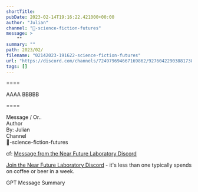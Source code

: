 ```yaml
---
shortTitle: 
pubDate: 2023-02-14T19:16:22.421000+00:00
author: "Julian"
channel: "🥼-science-fiction-futures"
message: >
    ""
summary: ""
path: 2023/02/
filename: "02142023-191622-science-fiction-futures"
url: "https://discord.com/channels/724979694667169862/927604229038817380/1075133420335808512"
tags: []
---
```

====

AAAA  BBBBB

====
<div class="metadata-title-header pt-3 pb-3 pl-2">Message / Or..</div>    
<div class="human-content-container">  







</div>

<div class="bg-blue-300 p-4 rounded-md mb-4">



</div>

<div class="metadata-title-header pt-3 pb-3 pl-2">Author</div>    
<div class="bg-gray-200 p-4 rounded-md mb-4">   
By: Julian
</div>

<div class="metadata-title-header pt-3 pb-3 pl-2">Channel</div>    
<div class="bg-gray-200 p-4 rounded-md mb-4">   
🥼-science-fiction-futures</span>
</div>

cf: <a href="">Message from the Near Future Laboratory Discord</a>

<a href="">Join the Near Future Laboratory Discord</a> - it's less than one typically spends on coffee or beer in a week. 

<div class="metadata-title-header pt-3 pb-3 pl-2">GPT Message Summary</div>    
<div class="robot-content-container">

</div>
</div>

